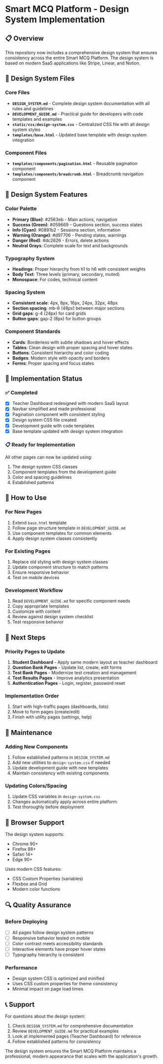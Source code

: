 # Smart MCQ Platform - Design System Implementation

## 📋 Overview

This repository now includes a comprehensive design system that ensures consistency across the entire Smart MCQ Platform. The design system is based on modern SaaS applications like Stripe, Linear, and Notion.

## 📁 Design System Files

### Core Files
- **`DESIGN_SYSTEM.md`** - Complete design system documentation with all rules and guidelines
- **`DEVELOPMENT_GUIDE.md`** - Practical guide for developers with code templates and examples
- **`static/css/design-system.css`** - Centralized CSS file with all design system styles
- **`templates/base.html`** - Updated base template with design system integration

### Component Files
- **`templates/components/pagination.html`** - Reusable pagination component
- **`templates/components/breadcrumb.html`** - Breadcrumb navigation component

## 🎨 Design System Features

### Color Palette
- **Primary (Blue)**: #2563eb - Main actions, navigation
- **Success (Green)**: #059669 - Questions section, success states  
- **Info (Cyan)**: #0891b2 - Sessions section, information
- **Warning (Orange)**: #d97706 - Pending states, warnings
- **Danger (Red)**: #dc2626 - Errors, delete actions
- **Neutral Grays**: Complete scale for text and backgrounds

### Typography System
- **Headings**: Proper hierarchy from h1 to h6 with consistent weights
- **Body Text**: Three levels (primary, secondary, muted)
- **Monospace**: For codes, technical content

### Spacing System
- **Consistent scale**: 4px, 8px, 16px, 24px, 32px, 48px
- **Section spacing**: mb-6 (48px) between major sections
- **Grid gaps**: g-4 (24px) for card grids
- **Button gaps**: gap-2 (8px) for button groups

### Component Standards
- **Cards**: Borderless with subtle shadows and hover effects
- **Tables**: Clean design with proper spacing and hover states
- **Buttons**: Consistent hierarchy and color coding
- **Badges**: Modern style with opacity and borders
- **Forms**: Proper spacing and focus states

## 🚀 Implementation Status

### ✅ Completed
- [x] Teacher Dashboard redesigned with modern SaaS layout
- [x] Navbar simplified and made professional
- [x] Pagination component with consistent styling
- [x] Design system CSS file created
- [x] Development guide with code templates
- [x] Base template updated with design system integration

### 📋 Ready for Implementation
All other pages can now be updated using:
1. The design system CSS classes
2. Component templates from the development guide
3. Color and spacing guidelines
4. Established patterns

## 📖 How to Use

### For New Pages
1. Extend `base.html` template
2. Follow page structure template in `DEVELOPMENT_GUIDE.md`
3. Use component templates for common elements
4. Apply design system classes consistently

### For Existing Pages
1. Replace old styling with design system classes
2. Update component structure to match patterns
3. Ensure responsive behavior
4. Test on mobile devices

### Development Workflow
1. Read `DEVELOPMENT_GUIDE.md` for specific component needs
2. Copy appropriate templates
3. Customize with content
4. Review against design system checklist
5. Test responsive behavior

## 🎯 Next Steps

### Priority Pages to Update
1. **Student Dashboard** - Apply same modern layout as teacher dashboard
2. **Question Bank Pages** - Update list, create, edit forms
3. **Test Bank Pages** - Modernize test creation and management
4. **Test Results Pages** - Improve analytics presentation
5. **Authentication Pages** - Login, register, password reset

### Implementation Order
1. Start with high-traffic pages (dashboards, lists)
2. Move to form pages (create/edit)
3. Finish with utility pages (settings, help)

## 🔧 Maintenance

### Adding New Components
1. Follow established patterns in `DESIGN_SYSTEM.md`
2. Add new utilities to `design-system.css` if needed
3. Update development guide with new templates
4. Maintain consistency with existing components

### Updating Colors/Spacing
1. Update CSS variables in `design-system.css`
2. Changes automatically apply across entire platform
3. Test thoroughly before deployment

## 📱 Browser Support

The design system supports:
- Chrome 90+
- Firefox 88+
- Safari 14+
- Edge 90+

Uses modern CSS features:
- CSS Custom Properties (variables)
- Flexbox and Grid
- Modern color functions

## 🔍 Quality Assurance

### Before Deploying
- [ ] All pages follow design system patterns
- [ ] Responsive behavior tested on mobile
- [ ] Color contrast meets accessibility standards
- [ ] Interactive elements have proper hover states
- [ ] Typography hierarchy is consistent

### Performance
- Design system CSS is optimized and minified
- Uses CSS custom properties for theme consistency
- Minimal impact on page load times

## 📞 Support

For questions about the design system:
1. Check `DESIGN_SYSTEM.md` for comprehensive documentation
2. Review `DEVELOPMENT_GUIDE.md` for practical examples
3. Look at implemented pages (Teacher Dashboard) for reference
4. Follow established patterns for consistency

The design system ensures the Smart MCQ Platform maintains a professional, modern appearance that scales with the application's growth.